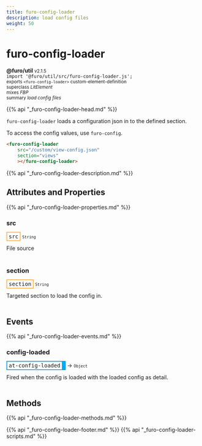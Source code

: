 ```yaml
---
title: furo-config-loader
description: load config files
weight: 50
---
```


# furo-config-loader
**@furo/util** <small>v2.1.5</small>
<br>`import '@furo/util/src/furo-config-loader.js';`<small>
<br>exports `<furo-config-loader>` custom-element-definition
<br>superclass *LitElement*
<br> mixes *FBP*</small>
<br><small>summary *load config files*</small>

{{% api "_furo-config-loader-head.md" %}}

`furo-config-loader` loads a configuration json in to the defined section.

To access the config values, use `furo-config`.

```html
<furo-config-loader
    src="/custom/view-config.json"
    section="views"
    ></furo-config-loader>
```

{{% api "_furo-config-loader-description.md" %}}


## Attributes and Properties
{{% api "_furo-config-loader-properties.md" %}}




### **src**

<span  style="border-width:2px; border-style: solid;border-color:  rgb(255, 182, 91);font-family:monospace; padding:2px 4px;">src</span>
<small>`String` </small>

File source
<br><br>

### **section**

<span  style="border-width:2px; border-style: solid;border-color:  rgb(255, 182, 91);font-family:monospace; padding:2px 4px;">section</span>
<small>`String` </small>

Targeted section to load the config in.
<br><br>
## Events
{{% api "_furo-config-loader-events.md" %}}

### **config-loaded**
<span  style="border-width:2px 10px 2px 2px; border-style: solid;border-color:  rgb(2, 168, 244);font-family:monospace; padding:2px 4px;">at-config-loaded</span>
→ <small>`Object`</small>

Fired when the config is loaded with the loaded config as detail.
<br><br>

## Methods
{{% api "_furo-config-loader-methods.md" %}}








{{% api "_furo-config-loader-footer.md" %}}
{{% api "_furo-config-loader-scripts.md" %}}
